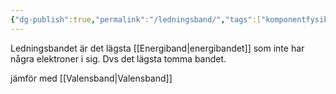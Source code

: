 ```yaml
---
{"dg-publish":true,"permalink":"/ledningsband/","tags":["komponentfysik"]}
---
```



Ledningsbandet är det lägsta [[Energiband\|energibandet]] som inte har några elektroner i sig. Dvs det lägsta tomma bandet. 

jämför med [[Valensband\|Valensband]]